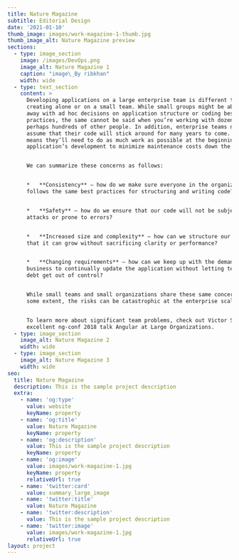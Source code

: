 ```yaml
---
title: Nature Magazine
subtitle: Editorial Design
date: '2021-01-10'
thumb_image: images/work-magazine-1-thumb.jpg
thumb_image_alt: Nature Magazine preview
sections:
  - type: image_section
    image: /images/DevOps.png
    image_alt: Nature Magazine 1
    caption: "image\_By ribkhan"
    width: wide
  - type: text_section
    content: >
      Developing applications on a large enterprise team is different than
      creating alone or on a small team. While small groups might be able to get
      away with ad hoc decisions on application structure or coding best
      practices, the same cannot be said when you’re working with dozens or
      perhaps hundreds of other people. In addition, enterprise teams need to
      assume that their code will stick around for many years to come. That
      means they’ll need to do as much work as possible at the beginning of an
      application’s development to minimize maintenance costs down the road.


      We can summarize these concerns as follows:


      *   **Consistency** — how do we make sure everyone in the organization
      follows the same best practices for structuring and writing code?


      *   **Safety** — how do we ensure that our code will not be subject to
      attacks or prone to errors?


      *   **Increased size and complexity** — how can we structure our code so
      that it can grow without sacrificing clarity or performance?


      *   **Changing requirements** — how can we keep up with the demands of the
      business to continually update the application without letting technical
      debt get out of control?


      While small teams and small organizations share these same concerns to
      some extent, the risks can be catastrophic at the enterprise scale.


      To learn more about significant team problems, check out Victor Savkin’s
      excellent ng-conf 2018 talk Angular at Large Organizations.
  - type: image_section
    image_alt: Nature Magazine 2
    width: wide
  - type: image_section
    image_alt: Nature Magazine 3
    width: wide
seo:
  title: Nature Magazine
  description: This is the sample project description
  extra:
    - name: 'og:type'
      value: website
      keyName: property
    - name: 'og:title'
      value: Nature Magazine
      keyName: property
    - name: 'og:description'
      value: This is the sample project description
      keyName: property
    - name: 'og:image'
      value: images/work-magazine-1.jpg
      keyName: property
      relativeUrl: true
    - name: 'twitter:card'
      value: summary_large_image
    - name: 'twitter:title'
      value: Nature Magazine
    - name: 'twitter:description'
      value: This is the sample project description
    - name: 'twitter:image'
      value: images/work-magazine-1.jpg
      relativeUrl: true
layout: project
---
```

